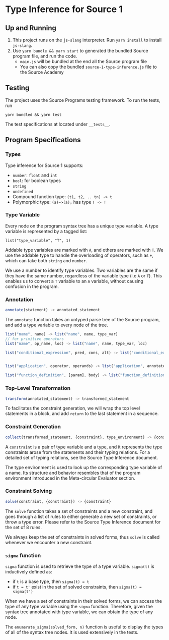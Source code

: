 Type Inference for Source 1
================================

Up and Running
--------------------

1. This project runs on the `js-slang` interpreter. Run `yarn install` to install `js-slang`.
2. Use `yarn bundle && yarn start` to generated the bundled Source program file, and run the 
code.
   * `main.js` will be bundled at the end all the Source program file
   * You can also copy the bundled `source-1-type-inference.js` file to
the Source Academy





Testing
----------------
The project uses the Source Programs testing framework. To run the tests, run
```
yarn bundled && yarn test
```

The test specifications at located under `__tests__`.


Program Specifications
-----------------

### Types
Type inference for Source 1 supports:
* `number`: `float` and `int`
* `bool`: for boolean types
* `string`
* `undefined`
* Compound function type: `(t1, t2, .. tn) -> t`
* Polymorphic type: `(a)=>(a);` has type `T -> T`


### Type Variable
Every node on the program syntax tree has a unique type variable. A type variable is 
represented by a tagged list:
```
list("type_variable", "T", 1)
```

Addable type variables are marked with `A`, and others are marked with 
`T`. We use the addable type to handle the overloading of operators,
such as `+`, which can take both `string` and `number`.

We use a number to identify type variables. Two variables are the 
same if they have the same number, regardless of the variable type (i.e 
`A` or `T`). This enables us to convert a `T` variable to an `A` 
variable, without causing confusion in the program.



### Annotation
```js
annotate(statement) -> annotated_statement
```
The `annotate` function takes an untyped parse tree of the Source program, and add 
a type variable to every node of the tree. 

```js
list("name", name) -> list("name", name, type_var)
// for primitive operators
list("name", op_name, loc) -> list("name", name, type_var, loc)

list("conditional_expression", pred, cons, alt) -> list("conditional_expression", annotated_pred, annotated_cons, annotated_alt, type_var)


list("application", operator, operands) -> list("application", annotated_op, annotated_operands, type_var)

list("function_definition", [param], body) -> list("function_definition", [annotated_param], annotated_body, type_var)

```

### Top-Level Transformation
```js
transform(annotated_statement) -> transformed_statement
```

To facilitates the constraint generation, we will wrap the top level statements 
in a block, and add `return` to the last statement in a sequence. 

### Constraint Generation
```js
collect(transformed_statement, {constraint}, type_environment) -> {constraint}
```
A `constraint` is a pair of type variable and a type, and it represents the type 
constraints arose from the statements and their typing relations. 
For a detailed set of typing relations, see the Source Type Inference document. 

The type environment is used to look up the corresponding type 
variable of a name. Its structure and behavior resembles that of 
the program environment introduced in the Meta-circular Evaluator section.

### Constraint Solving
```js
solve(constraint, {constraint}) -> {constraint}
```

The `solve` function takes a set of constraints and a new constraint, and
goes through a list of rules to either generate a new set of 
constraints, or throw a type error. Please refer to the Source Type
Inference document for the set of 8 rules.

We always keep the set of constraints in solved forms, thus `solve` is 
called whenever we encounter a new constraint.


### `sigma` function
`sigma` function is used to retrieve the type of a type variable. 
`sigma(t)` is inductively defined as:
* if `t` is a base type, then `sigma(t) = t`
* if `t = t'` exist in the set of solved constraints, then 
`sigma(t) = sigma(t')`


When we have a set of constraints in their solved forms, we can
access the type of any type variable using the `sigma` function. 
Therefore, given the syntax tree annotated with type variable, we
can obtain the type of any node.

The `enumerate_sigma(solved_form, n)` function is useful to display
the types of all of the syntax tree nodes. It is used 
extensively in the tests.
